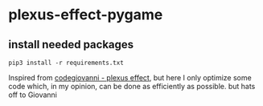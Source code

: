 # plexus-effect-pygame

## install needed packages
```
pip3 install -r requirements.txt
```

Inspired from [codegiovanni - plexus effect](https://github.com/codegiovanni/Plexus_Effect_2022), but here I only optimize some code which, in my opinion, can be done as efficiently as possible. but hats off to Giovanni